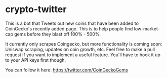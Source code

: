 # crypto-twitter

This is a bot that Tweets out new coins that have been added to CoinGecko's recently added page. This is to help people find low-market-cap gems before they blast off 100% - 500%.

It currently only scrapes Coingecko, but more functionality is coming soon: Uniswap scraping, updates on coin growth, etc. Feel free to make a pull request if you want to implement a useful feature. You'll have to hook it up to your API keys first though.

You can follow it here:
https://twitter.com/CoinGeckoGems

